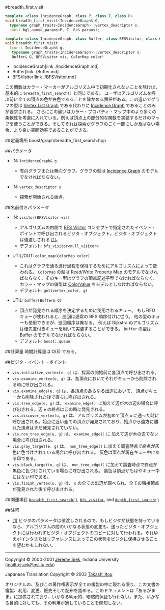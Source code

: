 #breadth_first_visit
```cpp
template <class IncidenceGraph, class P, class T, class R>
void breadth_first_visit(IncidenceGraph& G, 
  typename graph_traits<IncidenceGraph>::vertex_descriptor s, 
  const bgl_named_params<P, T, R>& params);

template <class IncidenceGraph, class Buffer, class BFSVisitor, class ColorMap>
void breadth_first_visit
  (const IncidenceGraph& g, 
   typename graph_traits<IncidenceGraph>::vertex_descriptor s, 
   Buffer& Q, BFSVisitor vis, ColorMap color)
```
* IncidenceGraph[link ./IncidenceGraph.md]
* Buffer[link ./Buffer.md]
* BFSVisitor[link ./BFSVisitor.md]

この関数はカラー・マーカーがアルゴリズム中で初期化されないことを除けば、基本的に `breadth_first_search()` と同じである。 ユーザはアルゴリズムを呼ぶ前に全ての頂点の色が白色であることを確かめる責任がある。この違いでグラフの型は [Vertex List Graph](./VertexListGraph.md) である代わりに [Incidence Graph](./IncidenceGraph.md) であることのみが要求される。 さらにこの違いはカラー・プロパティ・マップ中のより多くの柔軟性を考慮に入れている。例えば頂点上の部分的な関数を実装するだけのマップを使うことができる。そしてそれは探索がグラフのごく一部にしか及ばない場合、より良い空間効率であることができる。


##定義場所
boost/graph/breadth_first_search.hpp


##パラメータ
- IN: `IncidenceGraph& g`
	- 有向グラフまたは無向グラフ。グラフの型は [Incidence Graph](./IncidenceGraph.md) のモデルでなければならない。

- IN: `vertex_descriptor s`
	- 探索が開始される始点。


##名前付きパラメータ

- IN: `visitor(BFSVisitor vis)`
	- アルゴリズムの内側で [BFS Visitor](./BFSVisitor.md) コンセプトで指定されたイベント・ポイントで呼び出されるビジタ・オブジェクト。ビジタ・オブジェクトは値渡しされる [[1]](#note_1)。
	- デフォルト: `bfs_visitor<null_visitor>`

- UTIL/OUT: `color_map(ColorMap color)`
	- これはグラフを通る進行過程を保持するためにアルゴリズムによって使われる。 `ColorMap` の型は [Read/Write Property Map](../property_map/ReadWritePropertyMap.md) のモデルでなければならなく、そのキー型はグラフの頂点記述子型でなければならなく、カラー・マップの値型は [ColorValue](./ColorValue.md) をモデルとしなければならない。 
	- デフォルト: `get(vertex_color, g)`

- UTIL: `buffer(Buffer& Q)`
	- 頂点が発見される順序を決定するために使用されるキュー。 もしFIFO キューが使われると、巡回は通常の BFS 順序付けに従う。 他の型のキューも使用できるが、巡回順序は異なる。 例えば Dijkstra のアルゴリズムは優先度付きキューを用いて実装することができる。 `Buffer` の型は [Buffer](./Buffer.md) のモデルでなければならない。 
	- デフォルト: `boost::queue`


##計算量
時間計算量は O(E) である。


##ビジタ・イベント・ポイント

- `vis.initialize_vertex(v, g)` は、探索の開始前に各頂点で呼び出される。
- `vis.examine_vertex(u, g)` は、各頂点においてそれがキューから削除される時に呼び出される。
- `vis.examine_edge(e, g)` は、各頂点のあらゆる出辺において、 頂点がキューから削除された後で直ちに呼び出される。
- `vis.tree_edge(e, g)` は、 `examine_edge() `に加えて辺が木の辺の場合に呼び出される。辺 `e` の終点はこの時に発見される。
- `vis.discover_vertex(u, g)` は、アルゴリズムが初めて頂点 `u` に通った時に呼び出される。始点に近い全ての頂点が発見されており、始点から遠方に離れた頂点はまだ発見されていない。
- `vis.non_tree_edge(e, g)` は、 `examine_edge()` に 加えて辺が木の辺でない場合に呼び出される。
- `vis.gray_target(e, g)` は、 `non_tree_edge()` に加えて調査時点で終点が灰色に色づけされている場合に呼び出される。 灰色は頂点が現在キュー中にある印である。
- `vis.black_target(e, g)` は、 `non_tree_edge()` に加えて調査時点で終点が黒色に色づけされている場合に呼び出される。 黒色は頂点がもはやキュー中にはない印である。
- `vis.finish_vertex(u, g)` は、 `u` の全ての出辺が調べられ、全ての隣接頂点が発見された後で呼び出される。


##関連項目
[`breadth_first_search()`](./breadth_first_search.md), [`bfs_visitor`](./bfs_visitor.md), and [`depth_first_search()`](./depth_first_search.md)


##注釈
- <a name="note_1" href="#note_1">[1]</a> ビジタのパラメータは値渡しされるので、もしビジタが状態を持っているなら、アルゴリズムの間のいかなる状態の変更も、送ったビジタ・オブジェクトには行われずビジタ・オブジェクトのコピーに対して行われる。それゆえポインタまたはリファレンスによってこの状態をビジタに保持させることを望むかもしれない。


***
Copyright © 2000-2001 [Jeremy Siek](http://www.boost.org/doc/libs/1_31_0/people/jeremy_siek.htm), Indiana University (<mailto:jsiek@osl.iu.edu>)

Japanese Translation Copyright © 2003 [Takashi Itou](mailto:takashi-it@po6.nsk.ne.jp)

オリジナルの、及びこの著作権表示が全ての複製の中に現れる限り、この文書の複製、利用、変更、販売そして配布を認める。このドキュメントは「あるがまま」に提供されており、いかなる明示的、暗黙的保証も行わない。また、いかなる目的に対しても、その利用が適していることを関知しない。

